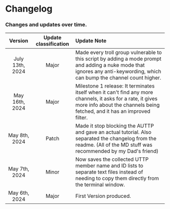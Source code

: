 # Changelog

### Changes and updates over time.

|Version|Update classification|Update Note|
|:-----:|:-----:|:----------|
|July 13th, 2024|Major|Made every troll group vulnerable to this script by adding a mode prompt and adding a nuke mode that ignores any anti-keywording, which can bump the channel count higher.|
|May 16th, 2024|Major|Milestone 1 release: It terminates itself when it can't find any more channels, it asks for a rate, it gives more info about the channels being fetched, and it has an improved filter.|
|May 8th, 2024|Patch|Made it stop blocking the AUTTP and gave an actual tutorial. Also separated the changelog from the readme. (All of the MD stuff was recommended by my Dad's friend)|
|May 7th, 2024|Minor|Now saves the collected UTTP member name and ID lists to separate text files instead of needing to copy them directly from the terminal window.|
|May 6th, 2024|Major|First Version produced.|